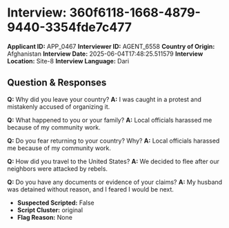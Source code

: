 # Interview: 360f6118-1668-4879-9440-3354fde7c477
**Applicant ID:** APP_0467
**Interviewer ID:** AGENT_6558
**Country of Origin:** Afghanistan
**Interview Date:** 2025-06-04T17:48:25.511579
**Interview Location:** Site-8
**Interview Language:** Dari

## Question & Responses

**Q:** Why did you leave your country?
**A:** I was caught in a protest and mistakenly accused of organizing it.

**Q:** What happened to you or your family?
**A:** Local officials harassed me because of my community work.

**Q:** Do you fear returning to your country? Why?
**A:** Local officials harassed me because of my community work.

**Q:** How did you travel to the United States?
**A:** We decided to flee after our neighbors were attacked by rebels.

**Q:** Do you have any documents or evidence of your claims?
**A:** My husband was detained without reason, and I feared I would be next.

- **Suspected Scripted:** False
- **Script Cluster:** original
- **Flag Reason:** None